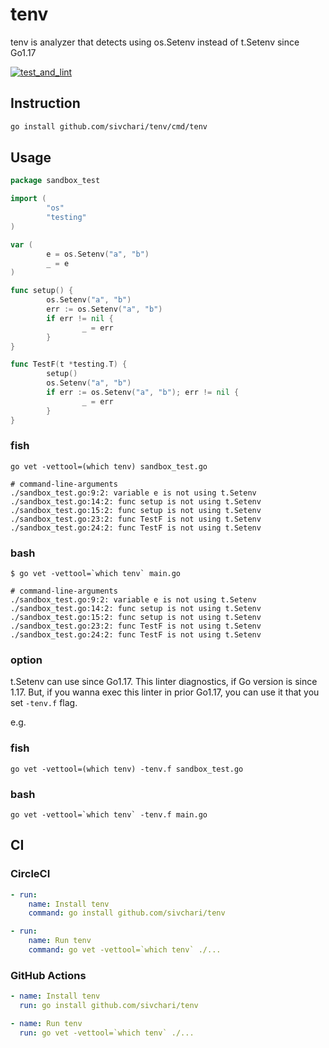# tenv
tenv is analyzer that detects using os.Setenv instead of t.Setenv since Go1.17

[![test_and_lint](https://github.com/sivchari/tenv/actions/workflows/workflows.yml/badge.svg?branch=main)](https://github.com/sivchari/tenv/actions/workflows/workflows.yml)

## Instruction

```sh
go install github.com/sivchari/tenv/cmd/tenv
```

## Usage

```go
package sandbox_test

import (
        "os"
        "testing"
)

var (
        e = os.Setenv("a", "b")
        _ = e
)

func setup() {
        os.Setenv("a", "b")
        err := os.Setenv("a", "b")
        if err != nil {
                _ = err
        }
}

func TestF(t *testing.T) {
        setup()
        os.Setenv("a", "b")
        if err := os.Setenv("a", "b"); err != nil {
                _ = err
        }
}
```

### fish

```console
go vet -vettool=(which tenv) sandbox_test.go

# command-line-arguments
./sandbox_test.go:9:2: variable e is not using t.Setenv
./sandbox_test.go:14:2: func setup is not using t.Setenv
./sandbox_test.go:15:2: func setup is not using t.Setenv
./sandbox_test.go:23:2: func TestF is not using t.Setenv
./sandbox_test.go:24:2: func TestF is not using t.Setenv
```

### bash

```console
$ go vet -vettool=`which tenv` main.go

# command-line-arguments
./sandbox_test.go:9:2: variable e is not using t.Setenv
./sandbox_test.go:14:2: func setup is not using t.Setenv
./sandbox_test.go:15:2: func setup is not using t.Setenv
./sandbox_test.go:23:2: func TestF is not using t.Setenv
./sandbox_test.go:24:2: func TestF is not using t.Setenv
```

### option

t.Setenv can use since Go1.17.
This linter diagnostics, if Go version is since 1.17.
But, if you wanna exec this linter in prior Go1.17, you can use it that you set `-tenv.f` flag.

e.g.

### fish

```console
go vet -vettool=(which tenv) -tenv.f sandbox_test.go
```

### bash

```console
go vet -vettool=`which tenv` -tenv.f main.go
```

## CI

### CircleCI

```yaml
- run:
    name: Install tenv
    command: go install github.com/sivchari/tenv

- run:
    name: Run tenv
    command: go vet -vettool=`which tenv` ./...
```

### GitHub Actions

```yaml
- name: Install tenv
  run: go install github.com/sivchari/tenv

- name: Run tenv
  run: go vet -vettool=`which tenv` ./...
```

